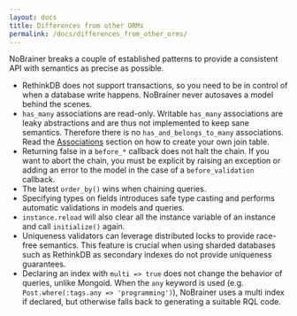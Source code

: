 ```yaml
---
layout: docs
title: Differences from other ORMs
permalink: /docs/differences_from_other_orms/
---
```


NoBrainer breaks a couple of established patterns to provide a consistent API
with semantics as precise as possible.

* RethinkDB does not support transactions, so you need to be in control of when
  a database write happens. NoBrainer never autosaves a model behind the scenes.
* `has_many` associations are read-only. Writable `has_many` associations are
  leaky abstractions and are thus not implemented to keep sane semantics.
  Therefore there is no `has_and_belongs_to_many` associations. Read the
  [Associations](/docs/associations) section on how to create your own join table.
* Returning false in a `before_*` callback does not halt the chain. If you want
  to abort the chain, you must be explicit by raising an exception or
  adding an error to the model in the case of a `before_validation` callback.
* The latest `order_by()` wins when chaining queries.
* Specifying types on fields introduces safe type casting and performs automatic
  validations in models and queries.
* `instance.reload` will also clear all the instance variable of an instance and
  call `initialize()` again.
* Uniqueness validators can leverage distributed locks to provide race-free
  semantics. This feature is crucial when using sharded databases such as RethinkDB
  as secondary indexes do not provide uniqueness guarantees.
* Declaring an index with `multi => true` does not change the behavior of
  queries, unlike Mongoid. When the `any` keyword is used (e.g.
  `Post.where(:tags.any => 'programming')`), NoBrainer uses a multi
  index if declared, but otherwise falls back to generating a suitable RQL code.
